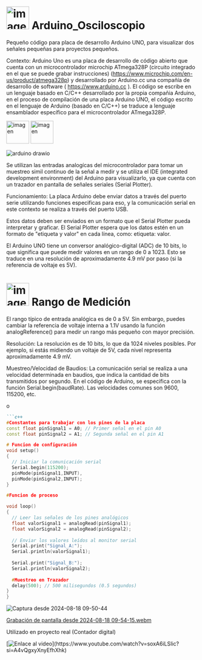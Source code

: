 <h1> <img src="https://github.com/user-attachments/assets/5c7d3eb9-ce96-4413-abdf-e61be526ec29" alt="imagen" width="60"/>  Arduino_Osciloscopio</h1>

Pequeño código para placa de desarrollo Arduino UNO, para visualizar dos señales pequeñas para proyectos pequeños.


Contexto:
Arduino Uno es una placa de desarrollo de código abierto que cuenta con un microcontrolador microchip ATmega328P (circuito integrado en el que se puede grabar instrucciones)  (https://www.microchip.com/en-us/product/atmega328p) y desarrollado por Arduino.cc una compañía de desarrollo de software ( https://www.arduino.cc ).
El código se escribe en un lenguaje basado en C/C++ desarrollado por la propia compañia Arduino, en el proceso de compilación de una placa Arduino UNO, el código escrito en el lenguaje de Arduino (basado en C/C++) se traduce a lenguaje ensamblador específico para el microcontrolador ATmega328P.

<p align="left">
  <img src="https://github.com/user-attachments/assets/7549e83b-3023-4591-bd87-a17529101653" alt="imagen" width="60"/>
   <img src="https://github.com/user-attachments/assets/fafd5f5c-713d-4c96-bbd0-1e3f97bed9db" alt="imagen" width="60"/>
</p>

![arduino drawio](https://github.com/user-attachments/assets/714955eb-b39b-4059-8e13-50c68bbe0059)


Se utilizan las entradas analogícas del microcontrolador para tomar un muestreo simil continuo de la señal a medir y se utiliza el IDE (integrated development environment) del Arduino para visualizarlo, ya que cuenta con un trazador en pantalla de señales seriales (Serial Plotter).


Funcionamiento:
La placa Arduino debe enviar datos a través del puerto serie utilizando funciones especificas para eso, y la comunicación serial en este contexto se realiza a través del puerto USB.
  
Estos datos deben ser enviados en un formato que el Serial Plotter pueda interpretar y graficar. El Serial Plotter espera que los datos estén en un formato de "etiqueta y valor" en cada línea, como: etiqueta: valor.

El Arduino UNO tiene un conversor analógico-digital (ADC) de 10 bits, lo que significa que puede medir valores en un rango de 0 a 1023. Esto se traduce en una resolución de aproximadamente 4.9 mV por paso (si la referencia de voltaje es 5V).

<h1>  <img src="https://github.com/user-attachments/assets/94877b40-f435-4d96-a9d3-cc7039e3b327" alt="imagen" width="60"/> Rango de Medición </h1>
El rango típico de entrada analógica es de 0 a 5V. Sin embargo, puedes cambiar la referencia de voltaje interna a 1.1V usando la función analogReference() para medir un rango más pequeño con mayor precisión.

Resolución: La resolución es de 10 bits, lo que da 1024 niveles posibles. Por ejemplo, si estás midiendo un voltaje de 5V, cada nivel representa aproximadamente 4.9 mV.

Muestreo/Velocidad de Baudios: La comunicación serial se realiza a una velocidad determinada en baudios, que indica la cantidad de bits transmitidos por segundo. En el código de Arduino, se especifica con la función Serial.begin(baudRate). Las velocidades comunes son 9600, 115200, etc.


o 

```markdown
```c++
#Constantes para trabajar con los pines de la placa
const float pinSignal1 = A0; // Primer señal en el pin A0
const float pinSignal2 = A1; // Segunda señal en el pin A1

# Funcion de configuración
void setup() 
{
  // Iniciar la comunicación serial
  Serial.begin(115200);
  pinMode(pinSignal1,INPUT),
  pinMode(pinSignal2,INPUT);
}

#Funcion de proceso

void loop()
{
  // Leer las señales de los pines analógicos
  float valorSignal1 = analogRead(pinSignal1);
  float valorSignal2 = analogRead(pinSignal2);
  
  // Enviar los valores leídos al monitor serial
  Serial.print("Signal_A:");
  Serial.println(valorSignal1);
  
  Serial.print("Signal_B:");
  Serial.println(valorSignal2);
 
  #Muestreo en Trazador
  delay(500); // 500 milisegundos (0.5 segundos)
}
}

```


![Captura desde 2024-08-18 09-50-44](https://github.com/user-attachments/assets/b33a1ae5-9481-49b8-a3e7-057d2858a73c)


[Grabación de pantalla desde 2024-08-18 09-54-15.webm](https://github.com/user-attachments/assets/6474c47a-35ad-42cb-a3f6-cca87a97e43c)


Utilizado en proyecto real (Contador digital)

[![Enlace al video]([https://img.youtube.com/vi/soxA6iLSIic?si=A4vQgxyXnyEfhXhk/maxresdefault.jpg](https://github.com/user-attachments/assets/7da64c97-c6cd-4389-96d5-d8f35c14e7c8))](https://www.youtube.com/watch?v=soxA6iLSIic?si=A4vQgxyXnyEfhXhk)

